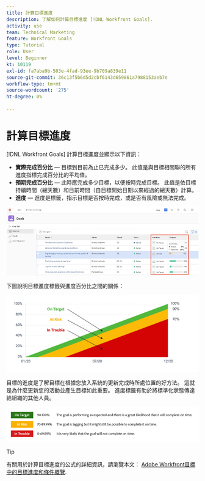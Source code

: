 ```yaml
---
title: 計算目標進度
description: 了解如何計算目標進度 [!DNL Workfront Goals].
activity: use
team: Technical Marketing
feature: Workfront Goals
type: Tutorial
role: User
level: Beginner
kt: 10119
exl-id: fa7aba9b-503e-4fad-93ee-9b709a839e11
source-git-commit: 36c13f5b6d5d2cbf6143d659861a7988153aeb7e
workflow-type: tm+mt
source-wordcount: '275'
ht-degree: 0%

---
```


# 計算目標進度

[!DNL Workfront Goals] 計算目標進度並顯示以下資訊：

* **實際完成百分比** — 目標到目前為止已完成多少。 此值是與目標相關聯的所有進度指標完成百分比的平均值。
* **預期完成百分比** — 此時應完成多少目標，以便按時完成目標。 此值是依目標持續時間（總天數）和目前時間（自目標開始日期以來經過的總天數）計算。
* **進度** — 進度是標籤，指示目標是否按時完成，或是否有風險或無法完成。

![目標進度的螢幕擷圖 [!DNL Workfront Goals]](assets/13-workfront-goals-percent-complete.png)

下圖說明目標進度標籤與進度百分比之間的關係：

![說明目標進度標籤與進度百分比之間關係的圖表](assets/14-workfront-goals-progress-statuses.jpeg)

目標的進度是了解目標在根據您放入系統的更新完成時所處位置的好方法。 這就是為什麼更新您的活動並產生目標如此重要。 進度標籤有助於將標準化狀態傳達給組織的其他人員。

![覆蓋中不同進度標籤的圖形 [!DNL Workfront Goals]](assets/15-workfront-goals-progress-bar-code.png)


>[!TIP]
>
>有關用於計算目標進度的公式的詳細資訊，請瀏覽本文： [Adobe Workfront目標中的目標進度和條件概覽](https://experienceleague.adobe.com/docs/workfront/using/adobe-workfront-goals/goal-management/calculate-goal-progress.html?lang=en#overview-of-goal-progress-and-threshold).

